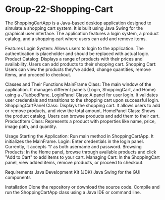 # Group-22-Shopping-Cart

The ShoppingCartApp is a Java-based desktop application designed to simulate a shopping cart system. It is built using Java Swing for the graphical user interface. The application features a login system, a product catalog, and a shopping cart where users can add and remove items.

Features
Login System: Allows users to login to the application. The authentication is placeholder and should be replaced with actual logic.
Product Catalog: Displays a range of products with their prices and availability. Users can add products to their shopping cart.
Shopping Cart: Users can view the products they've added, change quantities, remove items, and proceed to checkout.

Classes and Their Functions
MainFrame Class: The main window of the application. It manages different panels (Login, ShoppingCart, and Home) using a JTabbedPane.
LoginPanel Class: A panel for user login. It validates user credentials and transitions to the shopping cart upon successful login.
ShoppingCartPanel Class: Displays the shopping cart. It allows users to add or remove products, and view the total amount.
HomePanel Class: Shows the product catalog. Users can browse products and add them to their cart.
ProductItem Class: Represents a product with properties like name, price, image path, and quantity.

Usage
Starting the Application: Run main method in ShoppingCartApp. It initializes the MainFrame.
Login: Enter credentials in the login panel. Currently, it accepts '1' as both username and password.
Browsing Products: In the Home panel, browse through available products and click "Add to Cart" to add items to your cart.
Managing Cart: In the ShoppingCart panel, view added items, remove products, or proceed to checkout.

Requirements
Java Development Kit (JDK)
Java Swing for the GUI components

Installation
Clone the repository or download the source code.
Compile and run the ShoppingCartApp class using a Java IDE or command line.
